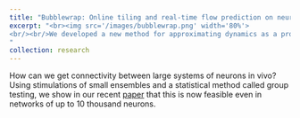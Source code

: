 ```yaml
---
title: "Bubblewrap: Online tiling and real-time flow prediction on neural manifolds"
excerpt: "<br><img src='/images/bubblewrap.png' width='80%'>
<br/><br/>We developed a new method for approximating dynamics as a probability flow between discrete tiles on a low-dimensional manifold. The model can be trained quickly and retains predictive performance many time steps into the future, and is fast enough to serve as a component of closed-loop causal experiments in neuroscience. Our recent preprint on this work can be found [here](https://arxiv.org/abs/2108.13941).
"
collection: research
---
```


How can we get connectivity between large systems of neurons in vivo? Using stimulations of small ensembles and a statistical method called group testing, we show in our recent <a href='https://proceedings.neurips.cc/paper/2020/hash/531d29a813ef9471aad0a5558d449a73-Abstract.html'>paper</a> that this is now feasible even in networks of up to 10 thousand neurons.